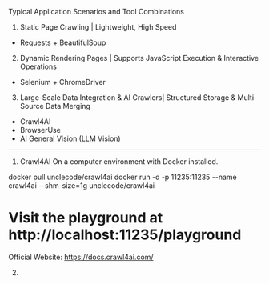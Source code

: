 Typical Application Scenarios and Tool Combinations​​

1. Static Page Crawling |	Lightweight, High Speed
  - Requests + BeautifulSoup 
2. Dynamic Rendering Pages |	Supports JavaScript Execution & Interactive Operations
  -	Selenium + ChromeDriver
3. Large-Scale Data Integration & AI Crawlers| Structured Storage & Multi-Source Data Merging
  - Crawl4AI
  - BrowserUse
  - AI General Vision (LLM Vision)	


------------------------------------------
1. Crawl4AI
On a computer environment with Docker installed.

docker pull unclecode/crawl4ai
docker run -d -p 11235:11235 --name crawl4ai --shm-size=1g unclecode/crawl4ai
# Visit the playground at http://localhost:11235/playground

Official Website: https://docs.crawl4ai.com/

2. 